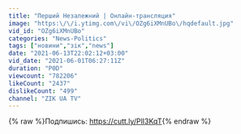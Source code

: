 ```yaml
---
title: "Перший Незалежний | Онлайн-трансляция"
image: "https:\/\/i.ytimg.com\/vi\/OZg6iXMnUBo\/hqdefault.jpg"
vid_id: "OZg6iXMnUBo"
categories: "News-Politics"
tags: ["новини","зік","news"]
date: "2021-06-13T22:02:12+03:00"
vid_date: "2021-06-01T06:27:11Z"
duration: "P0D"
viewcount: "782206"
likeCount: "2437"
dislikeCount: "499"
channel: "ZIK UA TV"
---
```

{% raw %}Подпишись: <a rel="nofollow" target="blank" href="https://cutt.ly/PlI3KqT">https://cutt.ly/PlI3KqT</a>{% endraw %}
